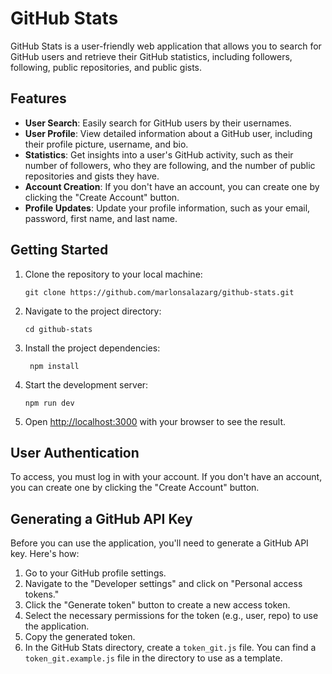 # GitHub Stats

GitHub Stats is a user-friendly web application that allows you to search for GitHub users and retrieve their GitHub statistics, including followers, following, public repositories, and public gists.

## Features

- **User Search**: Easily search for GitHub users by their usernames.
- **User Profile**: View detailed information about a GitHub user, including their profile picture, username, and bio.
- **Statistics**: Get insights into a user's GitHub activity, such as their number of followers, who they are following, and the number of public repositories and gists they have.
- **Account Creation**: If you don't have an account, you can create one by clicking the "Create Account" button.
- **Profile Updates**: Update your profile information, such as your email, password, first name, and last name.

## Getting Started

1. Clone the repository to your local machine:

   ```shell
   git clone https://github.com/marlonsalazarg/github-stats.git

   ```

2. Navigate to the project directory:

   ```shell
   cd github-stats
   ```

3. Install the project dependencies:

   ```shell
    npm install
   ```

4. Start the development server:

   ```shell
   npm run dev
   ```

5. Open [http://localhost:3000](http://localhost:3000) with your browser to see the result.

## User Authentication

To access, you must log in with your account. If you don't have an account, you can create one by clicking the "Create Account" button.

## Generating a GitHub API Key

Before you can use the application, you'll need to generate a GitHub API key. Here's how:

1. Go to your GitHub profile settings.
2. Navigate to the "Developer settings" and click on "Personal access tokens."
3. Click the "Generate token" button to create a new access token.
4. Select the necessary permissions for the token (e.g., user, repo) to use the application.
5. Copy the generated token.
6. In the GitHub Stats directory, create a `token_git.js` file. You can find a `token_git.example.js` file in the directory to use as a template.
